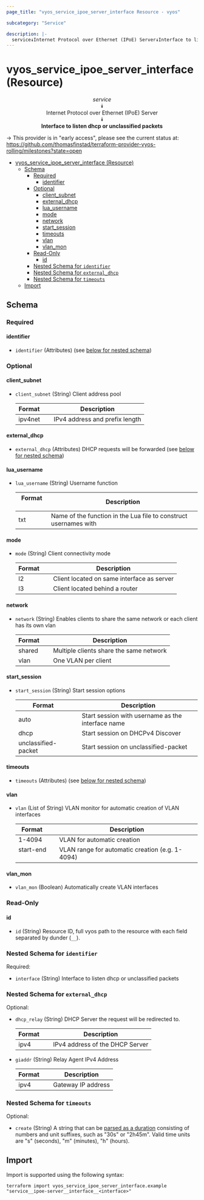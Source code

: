```yaml
---
page_title: "vyos_service_ipoe_server_interface Resource - vyos"

subcategory: "Service"

description: |-
  service⯯Internet Protocol over Ethernet (IPoE) Server⯯Interface to listen dhcp or unclassified packets
---
```


# vyos_service_ipoe_server_interface (Resource)
<center>


*service*  
⯯  
Internet Protocol over Ethernet (IPoE) Server  
⯯  
**Interface to listen dhcp or unclassified packets**


</center>

-> This provider is in "early access", please see the current status at: https://github.com/thomasfinstad/terraform-provider-vyos-rolling/milestones?state=open

<!--TOC-->

- [vyos_service_ipoe_server_interface (Resource)](#vyos_service_ipoe_server_interface-resource)
  - [Schema](#schema)
    - [Required](#required)
      - [identifier](#identifier)
    - [Optional](#optional)
      - [client_subnet](#client_subnet)
      - [external_dhcp](#external_dhcp)
      - [lua_username](#lua_username)
      - [mode](#mode)
      - [network](#network)
      - [start_session](#start_session)
      - [timeouts](#timeouts)
      - [vlan](#vlan)
      - [vlan_mon](#vlan_mon)
    - [Read-Only](#read-only)
      - [id](#id)
    - [Nested Schema for `identifier`](#nested-schema-for-identifier)
    - [Nested Schema for `external_dhcp`](#nested-schema-for-external_dhcp)
    - [Nested Schema for `timeouts`](#nested-schema-for-timeouts)
  - [Import](#import)

<!--TOC-->

<!-- schema generated by tfplugindocs -->
## Schema

### Required

#### identifier
- `identifier` (Attributes) (see [below for nested schema](#nestedatt--identifier))

### Optional

#### client_subnet
- `client_subnet` (String) Client address pool

    |  Format   &emsp;|  Description                     |
    |-----------|----------------------------------|
    |  ipv4net  &emsp;|  IPv4 address and prefix length  |
#### external_dhcp
- `external_dhcp` (Attributes) DHCP requests will be forwarded (see [below for nested schema](#nestedatt--external_dhcp))
#### lua_username
- `lua_username` (String) Username function

    |  Format  &emsp;|  Description                                                       |
    |----------|--------------------------------------------------------------------|
    |  txt     &emsp;|  Name of the function in the Lua file to construct usernames with  |
#### mode
- `mode` (String) Client connectivity mode

    |  Format  &emsp;|  Description                                 |
    |----------|----------------------------------------------|
    |  l2      &emsp;|  Client located on same interface as server  |
    |  l3      &emsp;|  Client located behind a router              |
#### network
- `network` (String) Enables clients to share the same network or each client has its own vlan

    |  Format  &emsp;|  Description                              |
    |----------|-------------------------------------------|
    |  shared  &emsp;|  Multiple clients share the same network  |
    |  vlan    &emsp;|  One VLAN per client                      |
#### start_session
- `start_session` (String) Start session options

    |  Format               &emsp;|  Description                                        |
    |-----------------------|-----------------------------------------------------|
    |  auto                 &emsp;|  Start session with username as the interface name  |
    |  dhcp                 &emsp;|  Start session on DHCPv4 Discover                   |
    |  unclassified-packet  &emsp;|  Start session on unclassified-packet               |
#### timeouts
- `timeouts` (Attributes) (see [below for nested schema](#nestedatt--timeouts))
#### vlan
- `vlan` (List of String) VLAN monitor for automatic creation of VLAN interfaces

    |  Format     &emsp;|  Description                                      |
    |-------------|---------------------------------------------------|
    |  1-4094     &emsp;|  VLAN for automatic creation                      |
    |  start-end  &emsp;|  VLAN range for automatic creation (e.g. 1-4094)  |
#### vlan_mon
- `vlan_mon` (Boolean) Automatically create VLAN interfaces

### Read-Only

#### id
- `id` (String) Resource ID, full vyos path to the resource with each field separated by dunder (`__`).

<a id="nestedatt--identifier"></a>
### Nested Schema for `identifier`

Required:

- `interface` (String) Interface to listen dhcp or unclassified packets


<a id="nestedatt--external_dhcp"></a>
### Nested Schema for `external_dhcp`

Optional:

- `dhcp_relay` (String) DHCP Server the request will be redirected to.

    |  Format  &emsp;|  Description                      |
    |----------|-----------------------------------|
    |  ipv4    &emsp;|  IPv4 address of the DHCP Server  |
- `giaddr` (String) Relay Agent IPv4 Address

    |  Format  &emsp;|  Description         |
    |----------|----------------------|
    |  ipv4    &emsp;|  Gateway IP address  |


<a id="nestedatt--timeouts"></a>
### Nested Schema for `timeouts`

Optional:

- `create` (String) A string that can be [parsed as a duration](https://pkg.go.dev/time#ParseDuration) consisting of numbers and unit suffixes, such as &#34;30s&#34; or &#34;2h45m&#34;. Valid time units are &#34;s&#34; (seconds), &#34;m&#34; (minutes), &#34;h&#34; (hours).

## Import

Import is supported using the following syntax:

```shell
terraform import vyos_service_ipoe_server_interface.example "service__ipoe-server__interface__<interface>"
```
